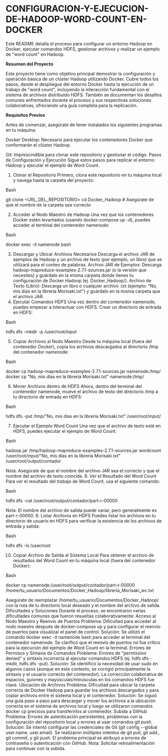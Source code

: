 # **CONFIGURACION-Y-EJECUCION-DE-HADOOP-WORD-COUNT-EN-DOCKER**
Este README detalla el proceso para configurar un entorno Hadoop en Docker, ejecutar comandos HDFS, gestionar archivos y realizar un ejemplo de "word count" en Hadoop.

**Resumen del Proyecto**

Este proyecto tiene como objetivo principal demostrar la configuración y operación básica de un clúster Hadoop utilizando Docker. Cubre todos los pasos, desde el despliegue del entorno Docker hasta la ejecución de un trabajo de "word count", incluyendo la interacción fundamental con el sistema de archivos distribuido HDFS. También se documentan los desafíos comunes enfrentados durante el proceso y sus respectivas soluciones colaborativas, ofreciendo una guía completa para la replicación.

**Requisitos Previos**

Antes de comenzar, asegúrate de tener instalados los siguientes programas en tu máquina:

Docker Desktop: Necesario para ejecutar los contenedores Docker que conformarán el clúster Hadoop.

Git: Imprescindible para clonar este repositorio y gestionar el código.
Pasos de Configuración y Ejecución
Sigue estos pasos para replicar el entorno Hadoop y ejecutar el ejemplo de Word Count.
1. Clonar el Repositorio
Primero, clona este repositorio en tu máquina local y navega hasta la carpeta del proyecto:

Bash


git clone <URL_DEL_REPOSITORIO>
cd Docker_Hadoop # Asegúrate de que el nombre de la carpeta sea correcto


2. Acceder al Nodo Maestro de Hadoop
Una vez que los contenedores Docker estén levantados (usando docker-compose up -d), puedes acceder al terminal del contenedor namenode:

Bash


docker exec -it namenode bash


3. Descargar y Ubicar Archivos Necesarios
Descarga el archivo JAR de ejemplos de Hadoop y un archivo de texto (por ejemplo, un libro) que se utilizará para el conteo de palabras.
Archivo JAR de Ejemplos:
Descarga hadoop-mapreduce-examples-2.7.1-sources.jar (o la versión que necesites) y guárdalo en la misma carpeta donde tienes tu configuración de Docker Hadoop (ej. Docker_Hadoop/).
Archivo de Texto (Libro):
Descarga un libro o cualquier archivo .txt (ejemplo: "No, mis días en la librería Morisaki.txt") y guárdalo en la misma carpeta que el archivo JAR.
4. Ejecutar Comandos HDFS
Una vez dentro del contenedor namenode, puedes empezar a interactuar con HDFS.
Crear un directorio de entrada en HDFS:

Bash


hdfs dfs -mkdir -p /user/root/input


5. Copiar Archivos al Nodo Maestro
Desde tu máquina local (fuera del contenedor Docker), copia los archivos descargados al directorio /tmp del contenedor namenode:

Bash


docker cp hadoop-mapreduce-examples-2.7.1-sources.jar namenode:/tmp/
docker cp "No, mis días en la librería Morisaki.txt" namenode:/tmp/


6. Mover Archivos dentro de HDFS
Ahora, dentro del terminal del contenedor namenode, mueve el archivo de texto del directorio /tmp a tu directorio de entrada en HDFS:

Bash


hdfs dfs -put /tmp/"No, mis días en la librería Morisaki.txt" /user/root/input/


7. Ejecutar el Ejemplo Word Count
Una vez que el archivo de texto esté en HDFS, puedes ejecutar el ejemplo de Word Count:

Bash


hadoop jar /tmp/hadoop-mapreduce-examples-2.7.1-sources.jar wordcount /user/root/input/"No, mis días en la librería Morisaki.txt" /user/root/output/contador


Nota: Asegúrate de que el nombre del archivo JAR sea el correcto y que el nombre del archivo de texto coincida.
8. Ver el Resultado del Word Count
Para ver el resultado del trabajo de Word Count, usa el siguiente comando:

Bash


hdfs dfs -cat /user/root/output/contador/part-r-00000


Nota: El nombre del archivo de salida puede variar, pero generalmente es part-r-00000.
9. Listar Archivos en HDFS
Puedes listar los archivos en tu directorio de usuario en HDFS para verificar la existencia de los archivos de entrada y salida:

Bash


hdfs dfs -ls /user/root


10. Copiar Archivo de Salida al Sistema Local
Para obtener el archivo de resultados del Word Count en tu máquina local (fuera del contenedor Docker):

Bash


docker cp namenode:/user/root/output/contador/part-r-00000 /home/tu_usuario/Documentos/Docker_Hadoop/libreria_Morisaki_wc.txt


Asegúrate de reemplazar /home/tu_usuario/Documentos/Docker_Hadoop/ con la ruta de tu directorio local deseado y el nombre del archivo de salida.
Dificultades y Soluciones
Durante el proceso, se encontraron varias dificultades comunes que fueron resueltas colaborativamente:
Acceso al Nodo Maestro y Reenvío de Puertos
Problema: Dificultad para acceder al nodo maestro después de docker-compose up y para configurar el reenvío de puertos para visualizar el panel de control.
Solución: Se utilizó el comando docker exec -it namenode bash para acceder al terminal del contenedor namenode. Se clarificó que el reenvío de puertos no fue crítico para la ejecución del ejemplo de Word Count en la terminal.
Errores de Permisos y Sintaxis de Comandos
Problema: Errores de "permission denied" y sintaxis incorrecta al ejecutar comandos HDFS (ej. hdfs dfs -mkdir, hdfs dfs -put).
Solución: Se identificó la necesidad de usar sudo en algunos casos (aunque en este contexto, se corrigió principalmente la sintaxis y el usuario correcto del contenedor). La corrección colaborativa de espacios, guiones y mayúsculas/minúsculas en los comandos HDFS fue clave.
Ubicación de Archivos
Problema: Dificultad para ubicar la carpeta correcta de Docker Hadoop para guardar los archivos descargados y para copiar archivos entre el sistema local y el contenedor.
Solución: Se siguió una guía paso a paso para descargar y mover los archivos a la ubicación correcta en el sistema de archivos local y luego se utilizaron comandos docker cp precisos para transferirlos al contenedor.
Subida a GitHub
Problema: Errores de autenticación persistentes, problemas con la configuración del repositorio local y errores al usar comandos git push.
Solución: Se intentó configurar las credenciales de Git (git config --global user.name, user.email). Se realizaron múltiples intentos de git pull, git add., git commit, y git push. El problema principal se atribuyó a errores de contraseña o autenticación con GitHub. 
Nota: Solicitar retroalimentación para  continuar con la subida.
